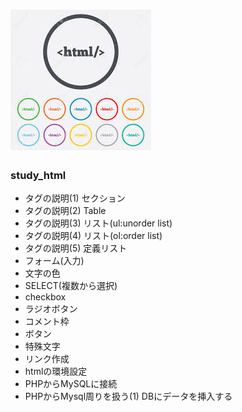 ![Alt Text](https://github.com/yhidetoshi/Pictures/raw/master/HTML_Study/html-icon.jpeg)
===
### study_html

- タグの説明(1) セクション
- タグの説明(2) Table
- タグの説明(3) リスト(ul:unorder list)
- タグの説明(4) リスト(ol:order list)
- タグの説明(5) 定義リスト
- フォーム(入力)
- 文字の色
- SELECT(複数から選択)
- checkbox
- ラジオボタン
- コメント枠
- ボタン
- 特殊文字
- リンク作成
- htmlの環境設定
- PHPからMySQLに接続
- PHPからMysql周りを扱う(1) DBにデータを挿入する
